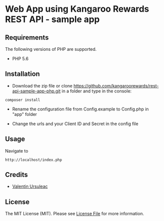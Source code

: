 # Web App using Kangaroo Rewards REST API - sample app

## Requirements

The following versions of PHP are supported.

* PHP 5.6

## Installation

- Download the zip file or clone https://github.com/kangaroorewards/rest-api-sample-app-php.git in a folder and type in the console:

```
composer install
```

- Rename the configuration file from Config.example to Config.php in "app" folder

- Change the urls and your Client ID and Secret in the config file

## Usage

Navigate to 
```http
http://localhost/index.php
```

## Credits

- [Valentin Ursuleac](https://github.com/ursuleacv)

## License

The MIT License (MIT). Please see [License File](https://github.com/kangaroorewards/rest-api-sample-app-php/blob/master/LICENSE.md) for more information.